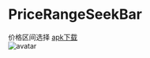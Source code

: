 # PriceRangeSeekBar
价格区间选择 [apk下载](https://github.com/jcoderx/PriceRangeSeekBar/blob/master/app-debug.apk)<br/>
![avatar](https://github.com/jcoderx/PriceRangeSeekBar/blob/master/Screenshot_20170507-183955.png)
